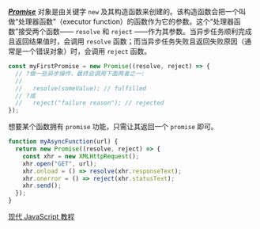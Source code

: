 **_[Promise](https://developer.mozilla.org/zh-CN/docs/Web/JavaScript/Reference/Global_Objects/Promise#%E5%88%9B%E5%BB%BApromise)_** 对象是由关键字 `new` 及其构造函数来创建的。该构造函数会把一个叫做“处理器函数”（executor function）的函数作为它的参数。这个“处理器函数”接受两个函数—— `resolve` 和 `reject` ——作为其参数。当异步任务顺利完成且返回结果值时，会调用 `resolve` 函数；而当异步任务失败且返回失败原因（通常是一个错误对象）时，会调用 `reject` 函数。

```javascript
const myFirstPromise = new Promise((resolve, reject) => {
  // ?做一些异步操作，最终会调用下面两者之一:
  //
  //   resolve(someValue); // fulfilled
  // ?或
  //   reject("failure reason"); // rejected
});
```

想要某个函数拥有 `promise` 功能，只需让其返回一个 `promise` 即可。

```javascript
function myAsyncFunction(url) {
  return new Promise((resolve, reject) => {
    const xhr = new XMLHttpRequest();
    xhr.open("GET", url);
    xhr.onload = () => resolve(xhr.responseText);
    xhr.onerror = () => reject(xhr.statusText);
    xhr.send();
  });
}
```

[现代 JavaScript 教程](https://zh.javascript.info/promise-basics)
